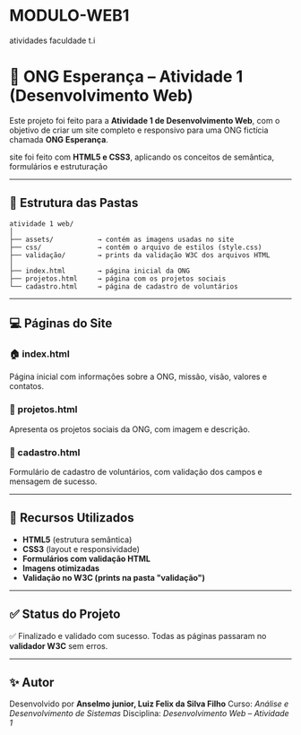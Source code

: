# MODULO-WEB1
atividades faculdade t.i

# 🌿 ONG Esperança – Atividade 1 (Desenvolvimento Web)

Este projeto foi feito para a **Atividade 1 de Desenvolvimento Web**, com o objetivo de criar um site completo e responsivo para uma ONG fictícia chamada **ONG Esperança**.

site foi feito com **HTML5 e CSS3**, aplicando os conceitos de semântica, formulários e estruturação 

---

## 📁 Estrutura das Pastas

```
atividade 1 web/
│
├── assets/           → contém as imagens usadas no site
├── css/              → contém o arquivo de estilos (style.css)
├── validação/        → prints da validação W3C dos arquivos HTML
│
├── index.html        → página inicial da ONG
├── projetos.html     → página com os projetos sociais
└── cadastro.html     → página de cadastro de voluntários
```

---

## 💻 Páginas do Site

### 🏠 index.html

Página inicial com informações sobre a ONG, missão, visão, valores e contatos.

### 🤝 projetos.html

Apresenta os projetos sociais da ONG, com imagem e descrição.

### 🧾 cadastro.html

Formulário de cadastro de voluntários, com validação dos campos e mensagem de sucesso.

---

## 🎨 Recursos Utilizados

* **HTML5** (estrutura semântica)
* **CSS3** (layout e responsividade)
* **Formulários com validação HTML**
* **Imagens otimizadas**
* **Validação no W3C (prints na pasta "validação")**

---

## ✅ Status do Projeto

✅ Finalizado e validado com sucesso.
Todas as páginas passaram no **validador W3C** sem erros.

---

## ✨ Autor

Desenvolvido por **Anselmo junior, Luiz Felix da Silva Filho**
Curso: *Análise e Desenvolvimento de Sistemas*
Disciplina: *Desenvolvimento Web – Atividade 1*


